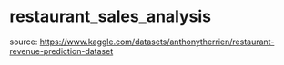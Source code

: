 # restaurant_sales_analysis

source: https://www.kaggle.com/datasets/anthonytherrien/restaurant-revenue-prediction-dataset
